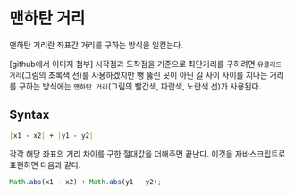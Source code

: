 # 맨하탄 거리

맨하탄 거리란 좌표간 거리를 구하는 방식을 일컫는다.

[github에서 이미지 첨부]
시작점과 도착점을 기준으로 최단거리를 구하려면 `유클리드 거리`(그림의 초록색 선)를 사용하겠지만 뻥 뚫린 곳이 아닌 길 사이 사이를 지나는 거리를 구하는 방식에는 `맨하탄 거리`(그림의 빨간색, 파란색, 노란색 선)가 사용된다.

## Syntax

```md
|x1 - x2| + |y1 - y2|
```

각각 해당 좌표의 거리 차이를 구한 절대값을 더해주면 끝난다.
이것을 자바스크립트로 표현하면 다음과 같다.

```js
Math.abs(x1 - x2) + Math.abs(y1 - y2);
```
